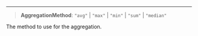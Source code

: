 ***

> **AggregationMethod**: `"avg"` | `"max"` | `"min"` | `"sum"` | `"median"`

The method to use for the aggregation.
